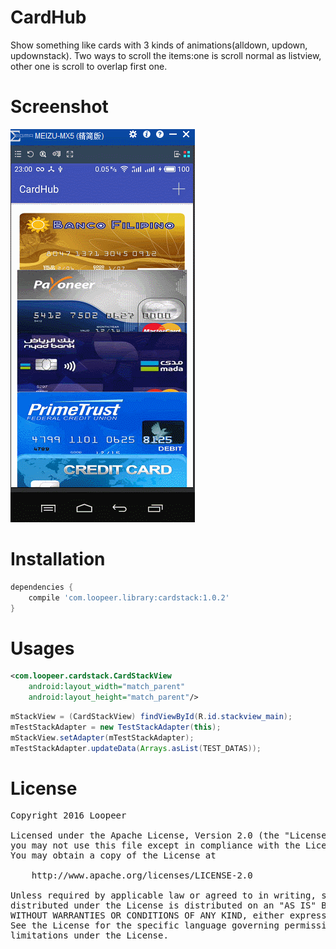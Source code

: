 # CardHub
Show something like cards with 3 kinds of animations(alldown, updown, updownstack). Two ways to scroll the items:one is scroll normal as listview, other one is scroll to overlap first one.

Screenshot
====
![](/screenshot/cardhub.gif) 

Installation
====
```groovy
dependencies {
    compile 'com.loopeer.library:cardstack:1.0.2'
}
```

Usages
====
```xml
<com.loopeer.cardstack.CardStackView
    android:layout_width="match_parent"
    android:layout_height="match_parent"/>
```

```java
mStackView = (CardStackView) findViewById(R.id.stackview_main);
mTestStackAdapter = new TestStackAdapter(this);
mStackView.setAdapter(mTestStackAdapter);
mTestStackAdapter.updateData(Arrays.asList(TEST_DATAS));
```

License
====
<pre>
Copyright 2016 Loopeer

Licensed under the Apache License, Version 2.0 (the "License");
you may not use this file except in compliance with the License.
You may obtain a copy of the License at

    http://www.apache.org/licenses/LICENSE-2.0

Unless required by applicable law or agreed to in writing, software
distributed under the License is distributed on an "AS IS" BASIS,
WITHOUT WARRANTIES OR CONDITIONS OF ANY KIND, either express or implied.
See the License for the specific language governing permissions and
limitations under the License.
</pre>
